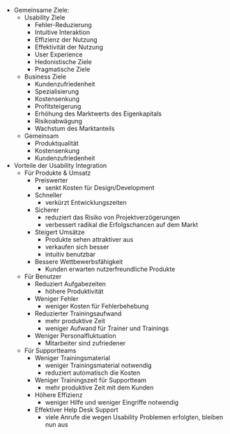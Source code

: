 - Gemeinsame Ziele:
    - Usability Ziele
        - Fehler-Reduzierung
        - Intuitive Interaktion
        - Effizienz der Nutzung
        - Effektivität der Nutzung
        - User Experience
        - Hedonistische Ziele
        - Pragmatische Ziele
    - Business Ziele
        - Kundenzufriedenheit
        - Spezialisierung
        - Kostensenkung
        - Profitsteigerung
        - Erhöhung des Marktwerts des Eigenkapitals
        - Risikoabwägung
        - Wachstum des Marktanteils
    - Gemeinsam
        - Produktqualität
        - Kostensenkung
        - Kundenzufriedenheit
- Vorteile der Usability Integration
    - Für Produkte & Umsatz
        - Preiswerter
            - senkt Kosten für Design/Development
        - Schneller
            - verkürzt Entwicklungszeiten
        - Sicherer
            - reduziert das Risiko von Projektverzögerungen
            - verbessert radikal die Erfolgschancen auf dem Markt
        - Steigert Umsätze
            - Produkte sehen attraktiver aus
            - verkaufen sich besser
            - intuitiv benutzbar
        - Bessere Wettbewerbsfähigkeit
            - Kunden erwarten nutzerfreundliche Produkte
    - Für Benutzer
        - Reduziert Aufgabezeiten
            - höhere Produktivität
        - Weniger Fehler
            - weniger Kosten für Fehlerbehebung
        - Reduzierter Trainingsaufwand
            - mehr produktive Zeit
            - weniger Aufwand für Trainer und Trainings
        - Weniger Personalfluktuation
            - Mitarbeiter sind zufriedener
    - Für Supportteams
        - Weniger Trainingsmaterial
            - weniger Trainingsmaterial notwendig
            - reduziert automatisch die Kosten
        - Weniger Trainingszeit für Supportteam
            - mehr produktive Zeit mit dem Kunden
        - Höhere Effizienz
            - weniger Hilfe und weniger Eingriffe notwendig
        - Effektiver Help Desk Support
            - viele Anrufe die wegen Usability Problemen erfolgten, bleiben nun aus



